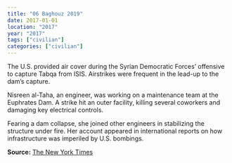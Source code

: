 ```yaml
---
title: "06 Baghouz 2019"
date: 2017-01-01
location: "2017"
year: "2017"
tags: ["civilian"]
categories: ["civilian"]
---
```



The U.S. provided air cover during the Syrian Democratic Forces’ offensive to capture Tabqa from ISIS. Airstrikes were frequent in the lead-up to the dam’s capture.

Nisreen al-Taha, an engineer, was working on a maintenance team at the Euphrates Dam. A strike hit an outer facility, killing several coworkers and damaging key electrical controls.

Fearing a dam collapse, she joined other engineers in stabilizing the structure under fire. Her account appeared in international reports on how infrastructure was imperiled by U.S. bombings.

**Source:** [The New York Times](https://www.nytimes.com/interactive/2017/12/21/world/middleeast/raqqa-isis-airstrikes.html)
